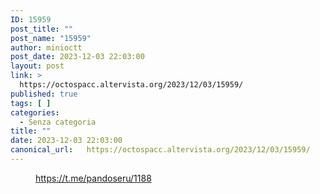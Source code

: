 ```yaml
---
ID: 15959
post_title: ""
post_name: "15959"
author: minioctt
post_date: 2023-12-03 22:03:00
layout: post
link: >
  https://octospacc.altervista.org/2023/12/03/15959/
published: true
tags: [ ]
categories:
  - Senza categoria
title: ""
date: 2023-12-03 22:03:00
canonical_url:   https://octospacc.altervista.org/2023/12/03/15959/
---
```

<!-- wp:image {"id":15960,"sizeSlug":"full","linkDestination":"none"} -->
<figure class="wp-block-image size-full"><img src="{{site.cdnurl}}/assets/uploads/2025/02/image-15.png" alt="" class="wp-image-15960"/><figcaption class="wp-element-caption"><a href="https://t.me/pandoseru/1188">https://t.me/pandoseru/1188</a></figcaption></figure>
<!-- /wp:image -->